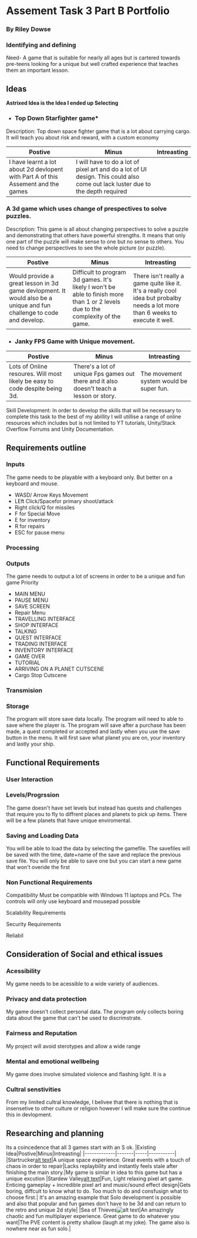 # Assement Task 3 Part B Portfolio
### By Riley Dowse


### Identifying and defining
Need- A game that is suitable for nearly all ages but is cartered towards pre-teens looking for a unique but well crafted experience that teaches them an important lesson.

## Ideas
**Astrixed Idea is the Idea I ended up Selecting** 
- ### Top Down Starfighter game*

Description:
Top down space fighter game that is a lot about carrying cargo. It will teach you about risk and reward, with a custom economy 


|Postive|Minus|Intreasting|
|-------|-----|-----------|
| I have learnt a lot about 2d devlopent with Part A of this Assement and the games| I will have to do a lot of pixel art and do a lot of UI design. This could also come out lack luster due to the depth required|  |


### A 3d game which uses change of prespectives to solve puzzles.
Description:
This game is all  about changing perspectives to solve a puzzle and demonstrating that others have powerful strengths. It means that only one part of the puzzle will make sense to one but no sense to others. You need to change perspectives to see the whole picture (or puzzle).

|Postive|Minus|Intreasting|
|-------|-----|-----------|
|Would provide a great lesson in 3d game devlopment. It would also be a unique and fun challenge to code and develop.|Difficult to program 3d games. It's likely I won't be able to finish more than 1 or 2 levels due to the complexity of the game. |There isn't really a game quite like it. It's a really cool idea but probalby needs a lot more than 6 weeks to execute it well.|


- ### Janky FPS Game with Unique movement.

|Postive|Minus|Intreasting|
|-------|-----|-----------|
|Lots of Online resoures. Will most likely be easy to code despite being 3d.| There's a lot of unique Fps games out there and it also doesn't teach a lesson or story.| The movement system would be super fun. 






Skill Development: In order to develop the skills that will be necessary to complete this task to the best of my abillity I will utillise a range of online resources which includes but is not limited to YT tutorials, Unity/Stack Overflow Forrums and Unity Documentation.
## Requirements outline
### Inputs
The game needs to be playable with a keyboard only. But better on a keyboard and mouse.
- WASD/ Arrow Keys Movement 
- LEft Click/Spacefor primary shoot/attack
- Right click/Q for missiles 
- F for Special Move
- E for inventory
- R for repairs
- ESC for pause menu 
### Processing 



### Outputs
The game needs to output a lot of screens in order to be a unique and fun game
Priority
- MAIN MENU
- PAUSE MENU 
- SAVE SCREEN
- Repair Menu 
- TRAVELLING INTERFACE
- SHOP INTERFACE
- TALKING
- QUEST INTERFACE
- TRADING INTERFACE
- INVENTORY INTERFACE
- GAME OVER
- TUTORIAL
- ARRIVING ON A PLANET CUTSCENE
- Cargo Stop Cutscene

### Transmision


### Storage
The program will store save data locally. The program will need to able to save where the player is. 
The program will save after a purchase has been made, a quest completed or accepted and lastly when you use the save button in the menu.
 It will first save what planet you are on, your inventory and lastly your ship.


## Functional Requirements

### User Interaction












### Levels/Progrssion
The game doesn't have set levels but instead has quests and challenges that require you to fly to diffrent places and planets to pick up items. There will be a few planets that have unique enviromental.


### Saving and Loading Data 

You will be able to load the data by selecting the gamefile. The savefiles will be saved with the time, date+name of the save  and replace the previous save file. You will only be able to save one but you can start a new game that won't overide the first






### Non Functional Requirements

Compatibility 
Must be compatible with Windows 11 laptops and PCs. The controls will only use keyboard and mousepad possible


Scalability Requirements


Security Requirements

Reliabil





## Consideration of Social and ethical issues

### Acessibility 
My game needs to be acessible to a wide variety of audiences.


### Privacy and data protection
My game doesn't collect personal data. The program only collects boring data about the game that can't be used to discrimstrate.

### Fairness and Reputation
My project will avoid sterotypes and allow a wide range 

### Mental and emotional wellbeing 
My game does involve simulated violence and flashing light.
It is a



### Cultral senstivities
From my limited cultral knowledge, I belivee that there is nothing that is insensetive to other culture
or religion however I will make sure the continue this in devlopment.




## Researching and planning
Its a coincedence that all 3 games start with an S ok.
|Existing Idea|Postive|Minus|Intreasting|
|-------------|-------|-----|-----------|
|Startrucker[alt text](image.png)|A unique space experience. Great events with a touch of chaos in order to repair|Lacks replaybility and instantly feels stale after finishing the main story.|My game is simlar in idea to this game but has a unique excution 
|Stardew Valley[alt text](image.png)|Fun, Light relaxing pixel art game. Enticing gameplay + incredible pixel art and music/sound effect design|Gets  boring, diffcult to know what to do. Too much to do and consfusign what to choose first.| It's an amazing example that Solo development is possible and also that popular and fun games don't have to be 3d and can return to the retro and unique 2d style|
|Sea of Thieves![alt text](image.png)|An amazingly chaotic and fun multiplayer experience. Great game to do whatever you want|The PVE content is pretty shallow (laugh at my joke). The game also is nowhere near as fun solo.|
